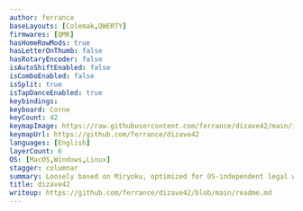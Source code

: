 ```yaml
---
author: ferrance
baseLayouts: [Colemak,QWERTY]
firmwares: [QMK]
hasHomeRowMods: true
hasLetterOnThumb: false
hasRotaryEncoder: false
isAutoShiftEnabled: false
isComboEnabled: false
isSplit: true
isTapDanceEnabled: true
keybindings:
keyboard: Corne
keyCount: 42
keymapImage: https://raw.githubusercontent.com/ferrance/dizave42/main/images/crkbd-dizave42.jpg
keymapUrl: https://github.com/ferrance/dizave42
languages: [English]
layerCount: 6
OS: [MacOS,Windows,Linux]
stagger: columnar
summary: Loosely based on Miryoku, optimized for OS-independent legal writing on mac and windows.
title: dizave42
writeup: https://github.com/ferrance/dizave42/blob/main/readme.md
---
```

